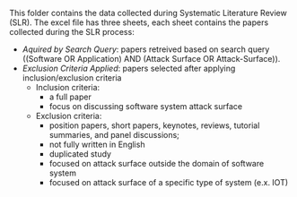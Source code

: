 This folder contains the data collected during Systematic Literature Review (SLR).
The excel file has three sheets, each sheet contains the papers collected during the SLR process:
- *Aquired by Search Query*: papers retreived based on search query ((Software
OR Application) AND (Attack Surface OR Attack-Surface)).
- *Exclusion Criteria Applied*: papers selected after applying inclusion/exclusion criteria 
  - Inclusion criteria:
    - a full paper 
    - focus on discussing software system attack surface
  - Exclusion criteria: 
    - position papers, short papers, keynotes, reviews, tutorial summaries, and panel discussions; 
    - not fully written in English 
    - duplicated study
    - focused on attack surface outside the domain of software system 
    - focused on attack surface of a specific type of system (e.x. IOT)


